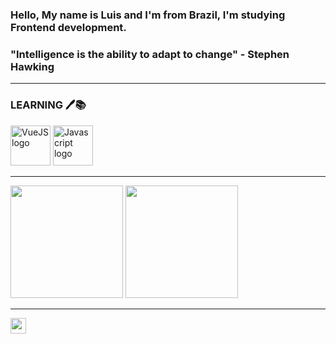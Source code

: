 ### Hello, My name is Luis and I'm from Brazil, I'm studying Frontend development.
### "Intelligence is the ability to adapt to change" - Stephen Hawking
____

### LEARNING 🖊️📚
[<img src="https://iconape.com/wp-content/files/xn/371621/svg/371621.svg" alt="VueJS logo" width="64" />](https://vuejs.org/)
<img src="https://iconape.com/wp-content/files/rj/371212/svg/371212.svg" alt="Javascript logo" width="64" />
_____

<img height="180em" src="https://github-readme-stats-eight-theta.vercel.app/api?username=OLuisH&show_icons=true&theme=dracula&include_all_commits=true&count_private=true"/>
<img height="180em" src="https://github-readme-stats-eight-theta.vercel.app/api/top-langs/?username=OLuisH&layout=compact&langs_count=8&theme=dracula"/>

_____

<a href="https://www.com/oluishe/"><img src="https://img.shields.io/badge/instagram-%23E4405F.svg?&style=for-the-badge&logo=instagram&logoColor=white" align="center" height=25></a>

